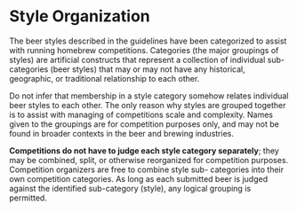 # Style Organization

The beer styles described in the guidelines have been categorized to assist with running homebrew competitions. Categories (the major groupings of styles) are artificial constructs that represent a collection of individual sub-categories (beer styles) that may or may not have any historical, geographic, or traditional relationship to each other.

Do not infer that membership in a style category somehow relates individual beer styles to each other. The only reason why styles are grouped together is to assist with managing of competitions scale and complexity. Names given to the groupings are for competition purposes only, and may not be found in broader contexts in the beer and brewing industries.

**Competitions do not have to judge each style category separately**; they may be combined, split, or otherwise reorganized for competition purposes. Competition organizers are free to combine style sub- categories into their own competition categories. As long as each submitted beer is judged against the identified sub-category (style), any logical grouping is permitted.